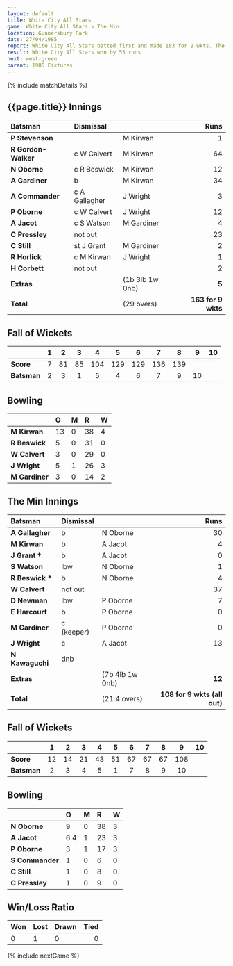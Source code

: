 ```yaml
---
layout: default
title: White City All Stars
game: White City All Stars v The Min
location: Gunnersbury Park
date: 27/04/1985
report: White City All Stars batted first and made 163 for 9 wkts. The Min replied with 108 for 9 wkts (all out).
result: White City All Stars won by 55 runs
next: west-green
parent: 1985 Fixtures
---
```


{% include matchDetails %}

## {{page.title}} Innings

| Batsman | Dismissal |  | Runs |
|:---|:---|---|---:|
| **P Stevenson** |  | M Kirwan | 1 |
| **R Gordon-Walker** | c W Calvert | M Kirwan | 64 |
| **N Oborne** | c R Beswick | M Kirwan | 12 |
| **A Gardiner** | b | M Kirwan | 34 |
| **A Commander** | c A Gallagher | J Wright | 3 |
| **P Oborne** | c W Calvert | J Wright | 12 |
| **A Jacot** | c S Watson | M Gardiner | 4 |
| **C Pressley** | not out |  | 23 |
| **C Still** | st J Grant | M Gardiner | 2 |
| **R Horlick** | c M Kirwan | J Wright | 1 |
| **H Corbett** | not out | | 2 |
| **Extras** | | (1b 3lb 1w 0nb) | **5** |
| **Total** | | (29 overs) | **163 for 9 wkts** |

## Fall of Wickets

| | 1 | 2 | 3 | 4 | 5 | 6 | 7 | 8 | 9 | 10 |
|---|:---:|:---:|:---:|:---:|:---:|:---:|:---:|:---:|:---:|:---:|
| **Score** | 7 | 81 | 85 | 104 | 129 | 129 | 136 | 139 |  |  |
| **Batsman** | 2 | 3 | 1 | 5 | 4 | 6 | 7 | 9 | 10 |  |

## Bowling

| | O | M | R | W |
|---|:---|:---|:---|:---|
| **M Kirwan** | 13 | 0 | 38 | 4 |
| **R Beswick** | 5 | 0 | 31 | 0 |
| **W Calvert** | 3 | 0 | 29 | 0 |
| **J Wright** | 5 | 1 | 26 | 3 |
| **M Gardiner** | 3 | 0 | 14 | 2 |

## The Min Innings

| Batsman | Dismissal |  | Runs |
|:---|:---|---|---:|
| **A Gallagher** | b | N Oborne | 30 |
| **M Kirwan** | b | A Jacot | 4 |
| **J Grant &#8224;** | b | A Jacot | 0 |
| **S Watson** | lbw | N Oborne | 1 |
| **R Beswick &#42;** | b  | N Oborne | 4 |
| **W Calvert** |not out |  | 37 |
| **D Newman** | lbw | P Oborne | 7 |
| **E Harcourt** | b | P Oborne | 0 |
| **M Gardiner** | c (keeper) | P Oborne | 0 |
| **J Wright** | c | A Jacot | 13 |
| **N Kawaguchi** | dnb |  |  |
| **Extras** | | (7b 4lb 1w 0nb) | **12** |
| **Total** | | (21.4 overs) | **108 for 9 wkts (all out)** |

## Fall of Wickets

| | 1 | 2 | 3 | 4 | 5 | 6 | 7 | 8 | 9 | 10 |
|---|:---:|:---:|:---:|:---:|:---:|:---:|:---:|:---:|:---:|:---:|
| **Score** | 12 | 14 | 21 | 43 | 51 | 67 | 67 | 67 | 108 |  |
| **Batsman** | 2 | 3 | 4 | 5 | 1 | 7 | 8 | 9 | 10 |  |

## Bowling

| | O | M | R | W |
|---|:---|:---|:---|:---|
| **N Oborne** | 9 | 0 | 38 | 3 |
| **A Jacot** | 6.4 | 1 | 23 | 3 |
| **P Oborne** | 3 | 1 | 17 | 3 |
| **S Commander** | 1 | 0 | 6 | 0 |
| **C Still** | 1 | 0 | 8 | 0 |
| **C Pressley** | 1 | 0 | 9 | 0 |

## Win/Loss Ratio

| Won | Lost | Drawn | Tied |
|:---|:---|:---|---:|
| 0 | 1 | 0 | 0 |

{% include nextGame %}
